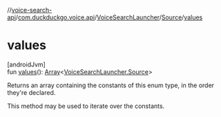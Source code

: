 //[voice-search-api](../../../../index.md)/[com.duckduckgo.voice.api](../../index.md)/[VoiceSearchLauncher](../index.md)/[Source](index.md)/[values](values.md)

# values

[androidJvm]\
fun [values](values.md)(): [Array](https://kotlinlang.org/api/latest/jvm/stdlib/kotlin/-array/index.html)&lt;[VoiceSearchLauncher.Source](index.md)&gt;

Returns an array containing the constants of this enum type, in the order they're declared.

This method may be used to iterate over the constants.
